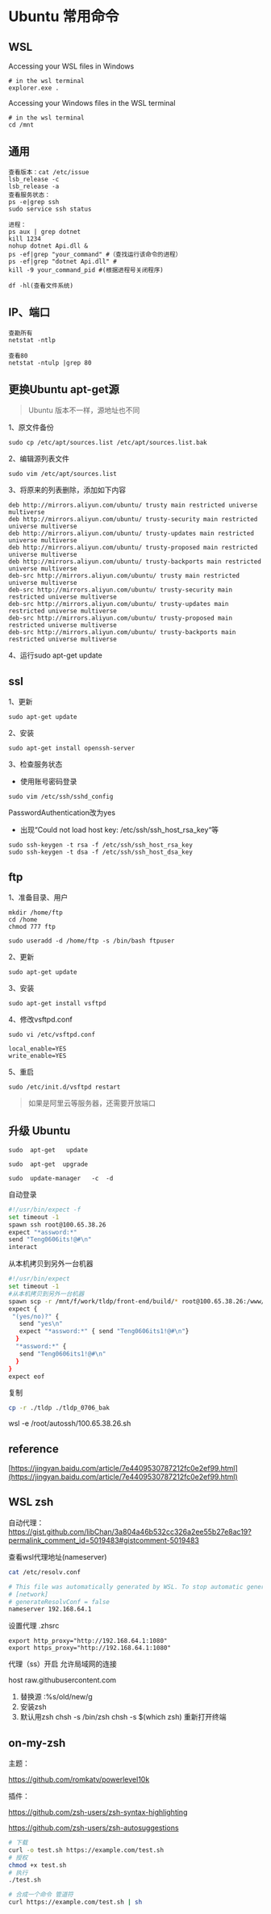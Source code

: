 # Ubuntu 常用命令

## WSL

Accessing your WSL files in Windows

```
# in the wsl terminal
explorer.exe .
```

Accessing your Windows files in the WSL terminal

```
# in the wsl terminal
cd /mnt
```

## 通用

```
查看版本：cat /etc/issue
lsb_release -c
lsb_release -a
查看服务状态：
ps -e|grep ssh
sudo service ssh status

进程：
ps aux | grep dotnet
kill 1234
nohup dotnet Api.dll &
ps -ef|grep "your_command" #（查找运行该命令的进程）
ps -ef|grep "dotnet Api.dll" #
kill -9 your_command_pid #(根据进程号关闭程序)

df -hl(查看文件系统)
```

## IP、端口

```
查勘所有
netstat -ntlp

查看80
netstat -ntulp |grep 80
```

## 更换Ubuntu apt-get源

> Ubuntu 版本不一样，源地址也不同

1、原文件备份

```
sudo cp /etc/apt/sources.list /etc/apt/sources.list.bak
```

2、编辑源列表文件

```
sudo vim /etc/apt/sources.list
```

3、将原来的列表删除，添加如下内容

```
deb http://mirrors.aliyun.com/ubuntu/ trusty main restricted universe multiverse
deb http://mirrors.aliyun.com/ubuntu/ trusty-security main restricted universe multiverse
deb http://mirrors.aliyun.com/ubuntu/ trusty-updates main restricted universe multiverse
deb http://mirrors.aliyun.com/ubuntu/ trusty-proposed main restricted universe multiverse
deb http://mirrors.aliyun.com/ubuntu/ trusty-backports main restricted universe multiverse
deb-src http://mirrors.aliyun.com/ubuntu/ trusty main restricted universe multiverse
deb-src http://mirrors.aliyun.com/ubuntu/ trusty-security main restricted universe multiverse
deb-src http://mirrors.aliyun.com/ubuntu/ trusty-updates main restricted universe multiverse
deb-src http://mirrors.aliyun.com/ubuntu/ trusty-proposed main restricted universe multiverse
deb-src http://mirrors.aliyun.com/ubuntu/ trusty-backports main restricted universe multiverse
```

4、运行sudo apt-get update

## ssl

1、更新

```
sudo apt-get update
```

2、安装

```
sudo apt-get install openssh-server
```

3、检查服务状态

- 使用账号密码登录

```
sudo vim /etc/ssh/sshd_config
```

PasswordAuthentication改为yes

- 出现“Could not load host key: /etc/ssh/ssh_host_rsa_key“等

```
sudo ssh-keygen -t rsa -f /etc/ssh/ssh_host_rsa_key
sudo ssh-keygen -t dsa -f /etc/ssh/ssh_host_dsa_key
```

## ftp

1、准备目录、用户

```
mkdir /home/ftp
cd /home
chmod 777 ftp

sudo useradd -d /home/ftp -s /bin/bash ftpuser
```

2、更新

```
sudo apt-get update
```

3、安装

```
sudo apt-get install vsftpd
```

4、修改vsftpd.conf

```
sudo vi /etc/vsftpd.conf
```

```
local_enable=YES
write_enable=YES
```

5、重启

```
sudo /etc/init.d/vsftpd restart
```

> 如果是阿里云等服务器，还需要开放端口

## 升级 Ubuntu

```
sudo  apt-get   update
```

```
sudo  apt-get  upgrade
```

```
sudo  update-manager   -c  -d
```

自动登录

```sh
#!/usr/bin/expect -f
set timeout -1
spawn ssh root@100.65.38.26
expect "*assword:*"
send "Teng0606its!@#\n"
interact

```

从本机拷贝到另外一台机器

```sh
#!/usr/bin/expect
set timeout -1
#从本机拷贝到另外一台机器
spawn scp -r /mnt/f/work/tldp/front-end/build/* root@100.65.38.26:/www/tldp
expect {
 "(yes/no)?" {
   send "yes\n"
   expect "*assword:*" { send "Teng0606its1!@#\n"}
  }
  "*assword:*" {
   send "Teng0606its1!@#\n"
  }
}
expect eof
```

复制

``` sh
cp -r ./tldp ./tldp_0706_bak
```

wsl -e /root/autossh/100.65.38.26.sh

## reference

[https://jingyan.baidu.com/article/7e4409530787212fc0e2ef99.html](https://jingyan.baidu.com/article/7e4409530787212fc0e2ef99.html)

## WSL zsh

自动代理：<https://gist.github.com/libChan/3a804a46b532cc326a2ee55b27e8ac19?permalink_comment_id=5019483#gistcomment-5019483>

查看wsl代理地址(nameserver)

```sh
cat /etc/resolv.conf
```

```sh
# This file was automatically generated by WSL. To stop automatic generation of this file, add the following entry to /etc/wsl.conf:
# [network]
# generateResolvConf = false
nameserver 192.168.64.1
```

设置代理 .zhsrc

```
export http_proxy="http://192.168.64.1:1080"
export https_proxy="http://192.168.64.1:1080"
```

代理（ss）开启 允许局域网的连接

host raw.githubusercontent.com

1. 替换源 :%s/old/new/g
2. 安装zsh
3. 默认用zsh
chsh -s /bin/zsh
chsh -s $(which zsh)
重新打开终端

## on-my-zsh

主题：

<https://github.com/romkatv/powerlevel10k>

插件：

<https://github.com/zsh-users/zsh-syntax-highlighting>

<https://github.com/zsh-users/zsh-autosuggestions>

```sh
# 下载
curl -o test.sh https://example.com/test.sh
# 授权
chmod +x test.sh
# 执行
./test.sh

# 合成一个命令 管道符
curl https://example.com/test.sh | sh
```
